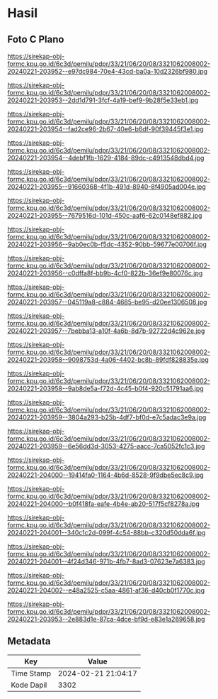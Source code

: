 # Hasil

## Foto C Plano

https://sirekap-obj-formc.kpu.go.id/6c3d/pemilu/pdpr/33/21/06/20/08/3321062008002-20240221-203952--e97dc984-70e4-43cd-ba0a-10d2326bf980.jpg

https://sirekap-obj-formc.kpu.go.id/6c3d/pemilu/pdpr/33/21/06/20/08/3321062008002-20240221-203953--2dd1d791-3fcf-4a19-bef9-9b28f5e33eb1.jpg

https://sirekap-obj-formc.kpu.go.id/6c3d/pemilu/pdpr/33/21/06/20/08/3321062008002-20240221-203954--fad2ce96-2b67-40e6-b6df-90f39445f3e1.jpg

https://sirekap-obj-formc.kpu.go.id/6c3d/pemilu/pdpr/33/21/06/20/08/3321062008002-20240221-203954--4debf1fb-1629-4184-89dc-c4913548dbd4.jpg

https://sirekap-obj-formc.kpu.go.id/6c3d/pemilu/pdpr/33/21/06/20/08/3321062008002-20240221-203955--91660368-4f1b-491d-8940-8f4905ad004e.jpg

https://sirekap-obj-formc.kpu.go.id/6c3d/pemilu/pdpr/33/21/06/20/08/3321062008002-20240221-203955--7679516d-101d-450c-aaf6-62c0148ef882.jpg

https://sirekap-obj-formc.kpu.go.id/6c3d/pemilu/pdpr/33/21/06/20/08/3321062008002-20240221-203956--9ab0ec0b-f5dc-4352-90bb-59677e00706f.jpg

https://sirekap-obj-formc.kpu.go.id/6c3d/pemilu/pdpr/33/21/06/20/08/3321062008002-20240221-203956--c0dffa8f-bb9b-4cf0-822b-36ef9e80076c.jpg

https://sirekap-obj-formc.kpu.go.id/6c3d/pemilu/pdpr/33/21/06/20/08/3321062008002-20240221-203957--045119a8-c884-4685-be95-d20ee1306508.jpg

https://sirekap-obj-formc.kpu.go.id/6c3d/pemilu/pdpr/33/21/06/20/08/3321062008002-20240221-203957--7bebba13-a10f-4a6b-8d7b-92722d4c962e.jpg

https://sirekap-obj-formc.kpu.go.id/6c3d/pemilu/pdpr/33/21/06/20/08/3321062008002-20240221-203958--9098753d-4a06-4402-bc8b-89fdf828835e.jpg

https://sirekap-obj-formc.kpu.go.id/6c3d/pemilu/pdpr/33/21/06/20/08/3321062008002-20240221-203958--9ab8de5a-f72d-4c45-b0f4-920c51791aa6.jpg

https://sirekap-obj-formc.kpu.go.id/6c3d/pemilu/pdpr/33/21/06/20/08/3321062008002-20240221-203959--3804a293-b25b-4df7-bf0d-e7c5adac3e9a.jpg

https://sirekap-obj-formc.kpu.go.id/6c3d/pemilu/pdpr/33/21/06/20/08/3321062008002-20240221-203959--6e56dd3d-3053-4275-aacc-7ca5052fc1c3.jpg

https://sirekap-obj-formc.kpu.go.id/6c3d/pemilu/pdpr/33/21/06/20/08/3321062008002-20240221-204000--19414fa0-1164-4b6d-8528-9f9dbe5ec8c9.jpg

https://sirekap-obj-formc.kpu.go.id/6c3d/pemilu/pdpr/33/21/06/20/08/3321062008002-20240221-204000--b0f418fa-eafe-4b4e-ab20-517f5cf8278a.jpg

https://sirekap-obj-formc.kpu.go.id/6c3d/pemilu/pdpr/33/21/06/20/08/3321062008002-20240221-204001--340c1c2d-099f-4c54-88bb-c320d50dda6f.jpg

https://sirekap-obj-formc.kpu.go.id/6c3d/pemilu/pdpr/33/21/06/20/08/3321062008002-20240221-204001--4f24d346-971b-4fb7-8ad3-07623e7a6383.jpg

https://sirekap-obj-formc.kpu.go.id/6c3d/pemilu/pdpr/33/21/06/20/08/3321062008002-20240221-204002--e48a2525-c5aa-4861-af36-d40cb0f1770c.jpg

https://sirekap-obj-formc.kpu.go.id/6c3d/pemilu/pdpr/33/21/06/20/08/3321062008002-20240221-203953--2e883d1e-87ca-4dce-bf9d-e83e1a269658.jpg


## Metadata

| Key        | Value               |
| ---------- | ------------------- |
| Time Stamp | 2024-02-21 21:04:17 |
| Kode Dapil | 3302                |



